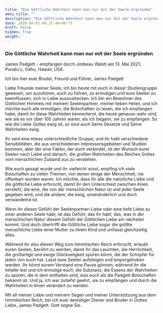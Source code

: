 ```yaml
---
title: "Die Göttliche Wahrheit kann man nur mit der Seele ergründen"
menu_title: ""
description: "Die Göttliche Wahrheit kann man nur mit der Seele ergründen"
date: 2020-08-01 06:25:48+00:73
draft: False
hidden: True
weight:
---
```

### Die Göttliche Wahrheit kann man nur mit der Seele ergründen

James Padgett - empfangen durch Jimbeau Walsh am 13. Mai 2021, Punalu'u, Oahu, Hawaii, USA.

Ich bin hier euer Bruder, Freund und Führer, James Padgett

Liebe Freunde meiner Seele, ich bin heute mit euch in dieser Studiengruppe gewesen, um zuzuhören, euch zu führen, zu ermutigen und eure Seelen zu beeinflussen, sich in Liebe auszustrecken. Ich bin ein Bewohner des Göttlichen Himmels mit meinem Seelenpartner, meiner lieben Helen, und ich möchte euch alle ermutigen, die Botschaften zu lesen, die ich empfangen habe, damit ihr diese Wahrheiten kennenlernt, die heute genauso wahr sind, wie sie es vor über 100 Jahren waren, als ich begann, sie zu empfangen. So wie die Liebe Gottes ewig ist, so sind auch Seine Gesetze und Seine Wahrheiten ewig.

Ihr seid eine etwas unterschiedliche Gruppe, und ihr habt verschiedene Sensibilitäten, die aus verschiedenen Interessensgebieten und Studien kommen, aber der eine Faktor, der euch verbindet, ist der Wunsch eurer Seelen nach Liebe und danach, die großen Wahrheiten des Reiches Gottes vom menschlichen Zustand aus zu verstehen.

Wie euch gesagt wurde und ihr vielleicht wisst, empfing ich viele Botschaften zu vielen Themen, von denen einige der Menschheit, nie offenbart worden waren. Ich möchte, dass ihr alle die natürliche Liebe und die göttliche Liebe erforscht, damit ihr den Unterschied zwischen ihnen versteht, die eine, die von der menschlichen Natur ist und jeder Seele gegeben wird, und die andere, die ewig, unveränderlich und doch verwandelnd ist.

Wenn ihr dieses Gefühl der Seelenpartner-Liebe oder eine tiefe Liebe zu einer anderen Seele habt, ist das Gefühl, das ihr habt, das, was in der menschlichen Natur diesem Gefühl der Göttlichen Liebe am nächsten kommt. Und doch übertrifft die Göttliche Liebe sogar die größte menschliche Liebe einer Mutter zu ihrem Kind und umfasst gleichzeitig alles.

Während ihr also diesen Weg zum himmlischen Reich erforscht, erlaubt euren Seelen, berührt zu werden, damit ihr das Leuchten, die Herrlichkeit, die großartige und ewige Glückseligkeit spüren könnt, die der Schöpfer für jeden von euch hat. Lasst eure Seelen aufsteigen und emporgehoben werden. Ihr könnt eurem Verstand eine Pause gönnen, während ihr die Inhalte lest und ich ermutige euch, die Substanz, die Essenz der Wahrheiten zu spüren, die in dem enthalten sind, was euch als die Padgett-Botschaften bekannt ist. Und ja, ich war zutiefst geehrt, sie zu empfangen und durch die Wahrheiten in ihnen verändert zu werden.

Mit all meiner Liebe und meinem Segen und meiner Unterstützung aus dem himmlischen Reich, bin ich euer demütiger Diener und Bruder in Gottes Liebe, James Padgett. Gott segne Sie.
